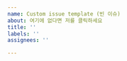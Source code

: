 ```yaml
---
name: Custom issue template (빈 이슈)
about: 여기에 없다면 저를 클릭하세요
title: ''
labels: ''
assignees: ''

---
```




